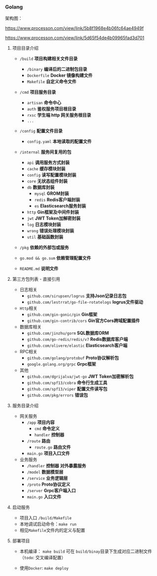 ### Golang
架构图：

https://www.processon.com/view/link/5b8f1968e4b06fc64ae4949f

https://www.processon.com/view/link/5d65f54de4b09965fad3d701

1. 项目目录介绍

    - `/build` **项目构建相关文件目录**
        - `/binary` **编译后的二进制包目录**
        - `Dockerfile` **Docker 镜像构建文件**
        - `Makefile` **自定义命令文件**
    - `/cmd` **项目服务目录**
        - `artisan` **命令中心**
        - `auth` **鉴权服务项目根目录**
        - `rxsc` **学生端 http 网关服务根目录**
        - `...`
    - `/config` **配置文件目录**
        - `config.yaml` **本地读取的配置文件**
    - `/internal` **服务间复用的包**
        - `api` **调用服务方式封装**
        - `cache` **缓存模块封装**
        - `config` **读写配置模块封装**
        - `core` **无状态组件封装**
        - `db` **数据库封装**
            - `mysql` **GROM封装**
            - `redis` **Redis客户端封装**
            - `es` **Elasticsearch服务封装**
        - `http` **Gin框架及中间件封装**
        - `jwt` **JWT Token加解密封装**
        - `log` **日志模块封装**
        - `wrong` **错误处理模块封装**
        - `util` **基础函数封装**

    - `/pkg` **依赖的外部包或服务**
    - `go.mod && go.sum` **依赖管理配置文件**
    - `README.md` **说明文件**
2. 第三方包列表 - 直接引用

    - 日志相关
        - `github.com/sirupsen/logrus` **支持Json记录日志包**
        - `github.com/lestrrat/go-file-rotatelogs` **logrus文件驱动**
    - `Http`相关
        - `github.com/gin-gonic/gin` **Gin框架**
        - `github.com/gin-contrib/cors` **Gin官方Cors跨域配置插件**
    - 数据库相关
        - `github.com/jinzhu/gorm` **SQL数据库ORM**
        - `github.com/go-redis/redis/v7` **Redis数据库客户端**
        - `github.com/olivere/elastic` **Elasticsearch客户端**
    - RPC相关
        - `github.com/golang/protobuf` **Proto协议解析包**
        - `google.golang.org/grpc` **Grpc框架**
    - 其他
        - `github.com/dgrijalva/jwt-go` **JWT Token加密解析包**
        - `github.com/spf13/cobra` **命令行生成工具**
        - `github.com/spf13/viper` **配置文件读写包**
        - `github.com/pkg/errors` **错误包**
3. 服务目录介绍

    - 网关服务
        - `/app` **项目内容**
            - `cmd` **命令定义**
            - `handler` **控制器**
        - `/route` **路由**
            - `route.go` **路由文件**
        - `main.go` **项目入口文件**
    - 业务服务
        - `/handler` **控制器 对外暴露服务**
        - `/model` **数据模型层**
        - `/service` **业务逻辑层**
        - `/proto` **Proto协议定义**
        - `/server` **Grpc客户端入口**
        - `main.go` **入口文件**
4. 启动服务

    - 项目入口 `/build/Makefile`
    - 本地调试启动命令：`make run`
    - 相见`Makefile`文件内的定义与配置

5. 部署项目

    - 本机编译： `make build` 可在 `build/binay`目录下生成对应二进制文件（`todo`: 交叉编译配置）

    - 使用`Docker`: `make deploy`
